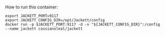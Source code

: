 How to run this container:

```shell
export JACKETT_PORT=9117
export JACKETT_CONFIG_DIR=/opt/Jackett/config
docker run -p $JACKETT_PORT:9117 -d -v "${JACKETT_CONFIG_DIR}":/config --name jackett cassianoleal/jackett
```
